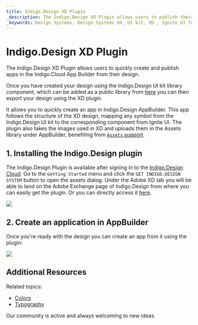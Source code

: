 ```yaml
---
title: Indigo.Design XD Plugin
_description: The Indigo.Design XD Plugin allows users to publish their app to the Indigo.Design App Builder.
_keywords: Design Systems, Design Systems UX, UI kit, XD , Ignite UI for Angular, XD to Angular, XD to Angular, Angular, Angular Design System, Export code from XD, Design Kits for Angular, XD HTML, XD to HTML, XD UI kits
---
```


# Indigo.Design XD Plugin

The Indigo.Design XD Plugin allows users to quickly create and publish apps in the Indigo.Cloud App Builder from their design.

Once you have created your design using the Indigo.Design UI kit library component, which can be added as a public library from [here](https://assets.adobe.com/public/c1a672c5-49e6-4df1-4d32-1c37fa234f1e) you can then export your design using the XD plugin.

It allows you to quickly create an app in Indigo.Design AppBuilder. This app follows the structure of the XD design, mapping any symbol from the Indigo.Design UI kit to the corresponding component from Ignite UI. The plugin also takes the images used in XD and uploads them in the Assets library under AppBuilder, benefiting from [`Assets` support](https://www.infragistics.com/community/blogs/b/jason_beres/posts/indigo-design-app-builder-october-release-with-assets-support).  

## 1. Installing the Indigo.Design plugin

The Indigo.Design Plugin is available after signing in to the [Indigo.Design Cloud](https://cloud.indigo.design). Go to the `Getting Started` menu and click the `GET INDIGO.DESIGN SYSTEM` button to open the assets dialog. Under the Adobe XD tab you will be able to land on the Adobe Exchange page of Indigo.Design from where you can easily get the plugin. Or you can directly access it [here](https://exchange.adobe.com/apps/cc/92c7dec5).

<img class="responsive-img" src="images/indigo-design-resources.gif" />

## 2. Create an application in AppBuilder

Once you're ready with the design you can create an app from it using the plugin:

<img class="responsive-img" src="images/create-from-xd.gif" />

## Additional Resources

Related topics:

- [Colors](./style/colors.md)
- [Typography](./style/typography.md)

Our community is active and always welcoming to new ideas.
